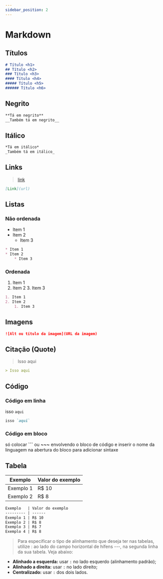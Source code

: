 ```yaml
---
sidebar_position: 2
---
```

# Markdown

## Títulos

```markdown
# Título <h1>
## Título <h2>
### Título <h3>
#### Título <h4>
##### Título <h5>
###### Título <h6>
```

## Negrito

```md
**Tá em negrito**
__Também tá em negrito__

```

## Itálico

```markdown
*Tá em itálico*
_Também tá em itálico_
```

## Links

> [link](#links)

```markdown
[Link](url)
```

## Listas

### Não ordenada

* Item 1
* Item 2
  * Item 3

```markdown
* Item 1
* Item 2
    * Item 3
```

### Ordenada

1. Item 1
2. Item 2
    3. Item 3

```markdown
1. Item 1
2. Item 2
    1. Item 3
```

## Imagens

```markdown
![Alt ou título da imagem](URL da imagem)
```

## Citação (Quote)

> Isso aqui

```markdown
> Isso aqui
```

## Código

### Código em linha

isso `aqui`

```markdown
isso `aqui`
```

### Código em bloco

só colocar **```** ou **~~~** envolvendo o bloco de código e inserir o nome da linguagem na abertura do bloco para adicionar sintaxe

## Tabela

Exemplo   | Valor do exemplo
--------- | ------
Exemplo 1 | R$ 10
Exemplo 2 | R$ 8

```markdown
Exemplo   | Valor do exemplo
--------- | ------
Exemplo 1 | R$ 10
Exemplo 2 | R$ 8
Exemplo 3 | R$ 7
Exemplo 4 | R$ 8
```

> Para especificar o tipo de alinhamento que deseja ter nas tabelas, utilize : ao lado do campo horizontal de hífens ---, na segunda linha da sua tabela. Veja abaixo:

* **Alinhado a esquerda:** usar `:` no lado esquerdo (alinhamento padrão);
* **Alinhado a direita:** usar `:` no lado direito;
* **Centralizado:** usar `:` dos dois lados.
